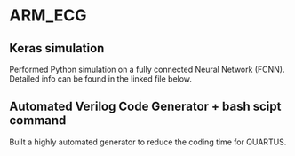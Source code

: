 # ARM_ECG
## Keras simulation
Performed Python simulation on a fully connected Neural Network (FCNN). Detailed info can be found in the linked file below. 

## Automated Verilog Code Generator + bash scipt command 
Built a highly automated generator to reduce the coding time for QUARTUS.
